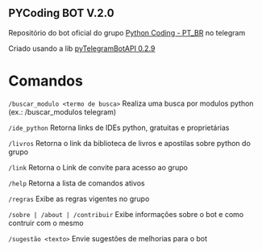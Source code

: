 ## PYCoding BOT V.2.0
Repositório do bot oficial do grupo [Python Coding - PT_BR](https://telegram.me/joinchat/BprGcTvSrhHJIFlsjlLc5Q) no telegram

Criado usando a lib [pyTelegramBotAPI 0.2.9](https://pypi.python.org/pypi/pyTelegramBotAPI/0.2.9)


# Comandos
`/buscar_modulo <termo de busca>` Realiza uma busca por modulos python (ex.: /buscar_modulos telegram)

`/ide_python` Retorna links de IDEs python, gratuitas e proprietárias

`/livros` Retorna o link da biblioteca de livros e apostilas sobre python do grupo

`/link` Retorna o Link de convite para acesso ao grupo

`/help` Retorna a lista de comandos ativos 

`/regras` Exibe as regras vigentes no grupo

`/sobre | /about | /contribuir` Exibe informações sobre o bot e como contruir com o mesmo

`/sugestão <texto>` Envie sugestões de melhorias para o bot
